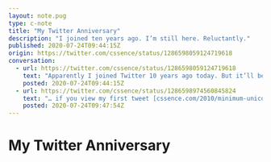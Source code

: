 ```yaml
---
layout: note.pug
type: c-note
title: "My Twitter Anniversary"
description: "I joined ten years ago. I’m still here. Reluctantly."
published: 2020-07-24T09:44:15Z
origin: https://twitter.com/cssence/status/1286598059124719618
conversation:
  - url: https://twitter.com/cssence/status/1286598059124719618
    text: "Apparently I joined Twitter 10 years ago today. But it’ll be three more months until my first tweet is ten years old. The URL in my first tweet was shortened by a service that no longer exists. Twitter has no edit button, so I cannot replace it with the actual URL. However, …"
    posted: 2020-07-24T09:44:15Z
  - url: https://twitter.com/cssence/status/1286598974560845824
    text: "… if you view my first tweet [cssence.com/2010/minimum-unicode-knowledge](https://cssence.com/2010/minimum-unicode-knowledge) on my own site, clicking on the link <strong>will</strong> take you to the destination. The lesson here, once again: #OwnYourOwnData"
    posted: 2020-07-24T09:47:54Z
---
```


# My Twitter Anniversary
